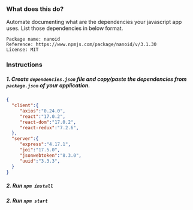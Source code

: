 
### What does this do?
Automate documenting what are the dependencies your javascript app uses. List those dependencies in below format.

```
Package name: nanoid
Reference: https://www.npmjs.com/package/nanoid/v/3.1.30
License: MIT
```

### Instructions
##### 1. Create `dependencies.json` file and copy/paste the dependencies from `package.json` of your application.

```json
{
  "client":{
     "axios":"0.24.0",
     "react":"17.0.2",
     "react-dom":"17.0.2",
     "react-redux":"7.2.6",
  },
  "server":{
     "express":"4.17.1",
     "joi":"17.5.0",
     "jsonwebtoken":"8.3.0",
     "uuid":"3.3.3",
  }
}
```

##### 2. Run `npm install`

##### 2. Run `npm start`